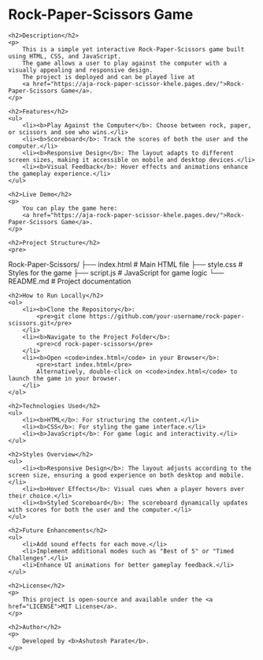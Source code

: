 <!DOCTYPE html>
<html lang="en">
<head>
    <meta charset="UTF-8">
    <meta name="viewport" content="width=device-width, initial-scale=1.0">
    <title>README - Rock-Paper-Scissors Game</title>
</head>
<body>
    <h1>Rock-Paper-Scissors Game</h1>
    
    <h2>Description</h2>
    <p>
        This is a simple yet interactive Rock-Paper-Scissors game built using HTML, CSS, and JavaScript. 
        The game allows a user to play against the computer with a visually appealing and responsive design. 
        The project is deployed and can be played live at 
        <a href="https://aja-rock-paper-scissor-khele.pages.dev/">Rock-Paper-Scissors Game</a>.
    </p>

    <h2>Features</h2>
    <ul>
        <li><b>Play Against the Computer</b>: Choose between rock, paper, or scissors and see who wins.</li>
        <li><b>Scoreboard</b>: Track the scores of both the user and the computer.</li>
        <li><b>Responsive Design</b>: The layout adapts to different screen sizes, making it accessible on mobile and desktop devices.</li>
        <li><b>Visual Feedback</b>: Hover effects and animations enhance the gameplay experience.</li>
    </ul>

    <h2>Live Demo</h2>
    <p>
        You can play the game here: 
        <a href="https://aja-rock-paper-scissor-khele.pages.dev/">Rock-Paper-Scissors Game</a>.
    </p>

    <h2>Project Structure</h2>
    <pre>
Rock-Paper-Scissors/
├── index.html      # Main HTML file
├── style.css       # Styles for the game
├── script.js       # JavaScript for game logic
└── README.md       # Project documentation
    </pre>

    <h2>How to Run Locally</h2>
    <ol>
        <li><b>Clone the Repository</b>:
            <pre>git clone https://github.com/your-username/rock-paper-scissors.git</pre>
        </li>
        <li><b>Navigate to the Project Folder</b>:
            <pre>cd rock-paper-scissors</pre>
        </li>
        <li><b>Open <code>index.html</code> in your Browser</b>:
            <pre>start index.html</pre>
            Alternatively, double-click on <code>index.html</code> to launch the game in your browser.
        </li>
    </ol>

    <h2>Technologies Used</h2>
    <ul>
        <li><b>HTML</b>: For structuring the content.</li>
        <li><b>CSS</b>: For styling the game interface.</li>
        <li><b>JavaScript</b>: For game logic and interactivity.</li>
    </ul>

    <h2>Styles Overview</h2>
    <ul>
        <li><b>Responsive Design</b>: The layout adjusts according to the screen size, ensuring a good experience on both desktop and mobile.</li>
        <li><b>Hover Effects</b>: Visual cues when a player hovers over their choice.</li>
        <li><b>Styled Scoreboard</b>: The scoreboard dynamically updates with scores for both the user and the computer.</li>
    </ul>

    <h2>Future Enhancements</h2>
    <ul>
        <li>Add sound effects for each move.</li>
        <li>Implement additional modes such as "Best of 5" or "Timed Challenges".</li>
        <li>Enhance UI animations for better gameplay feedback.</li>
    </ul>

    <h2>License</h2>
    <p>
        This project is open-source and available under the <a href="LICENSE">MIT License</a>.
    </p>

    <h2>Author</h2>
    <p>
        Developed by <b>Ashutosh Parate</b>.
    </p>
</body>
</html>
